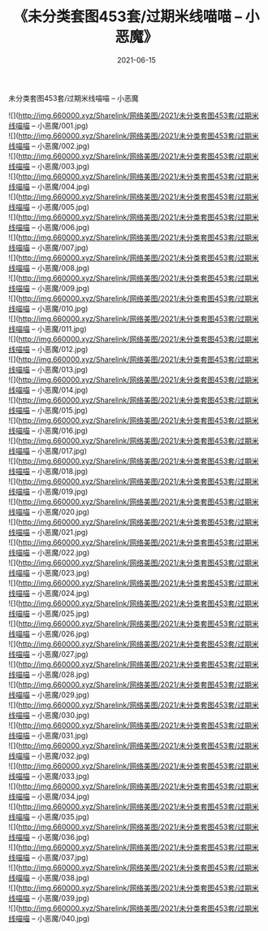 ﻿---
layout: post
title:  《未分类套图453套/过期米线喵喵 – 小恶魔》
date:   2021-06-15
img: http://img.660000.xyz/Sharelink/网络美图/2021/未分类套图453套/过期米线喵喵 – 小恶魔/000.jpg
categories: [美女, 清纯, 唯美]
---

未分类套图453套/过期米线喵喵 – 小恶魔

 ![](http://img.660000.xyz/Sharelink/网络美图/2021/未分类套图453套/过期米线喵喵 – 小恶魔/001.jpg) <br>![](http://img.660000.xyz/Sharelink/网络美图/2021/未分类套图453套/过期米线喵喵 – 小恶魔/002.jpg) <br>![](http://img.660000.xyz/Sharelink/网络美图/2021/未分类套图453套/过期米线喵喵 – 小恶魔/003.jpg) <br>![](http://img.660000.xyz/Sharelink/网络美图/2021/未分类套图453套/过期米线喵喵 – 小恶魔/004.jpg) <br>![](http://img.660000.xyz/Sharelink/网络美图/2021/未分类套图453套/过期米线喵喵 – 小恶魔/005.jpg) <br>![](http://img.660000.xyz/Sharelink/网络美图/2021/未分类套图453套/过期米线喵喵 – 小恶魔/006.jpg) <br>![](http://img.660000.xyz/Sharelink/网络美图/2021/未分类套图453套/过期米线喵喵 – 小恶魔/007.jpg) <br>![](http://img.660000.xyz/Sharelink/网络美图/2021/未分类套图453套/过期米线喵喵 – 小恶魔/008.jpg) <br>![](http://img.660000.xyz/Sharelink/网络美图/2021/未分类套图453套/过期米线喵喵 – 小恶魔/009.jpg) <br>![](http://img.660000.xyz/Sharelink/网络美图/2021/未分类套图453套/过期米线喵喵 – 小恶魔/010.jpg) <br>![](http://img.660000.xyz/Sharelink/网络美图/2021/未分类套图453套/过期米线喵喵 – 小恶魔/011.jpg) <br>![](http://img.660000.xyz/Sharelink/网络美图/2021/未分类套图453套/过期米线喵喵 – 小恶魔/012.jpg) <br>![](http://img.660000.xyz/Sharelink/网络美图/2021/未分类套图453套/过期米线喵喵 – 小恶魔/013.jpg) <br>![](http://img.660000.xyz/Sharelink/网络美图/2021/未分类套图453套/过期米线喵喵 – 小恶魔/014.jpg) <br>![](http://img.660000.xyz/Sharelink/网络美图/2021/未分类套图453套/过期米线喵喵 – 小恶魔/015.jpg) <br>![](http://img.660000.xyz/Sharelink/网络美图/2021/未分类套图453套/过期米线喵喵 – 小恶魔/016.jpg) <br>![](http://img.660000.xyz/Sharelink/网络美图/2021/未分类套图453套/过期米线喵喵 – 小恶魔/017.jpg) <br>![](http://img.660000.xyz/Sharelink/网络美图/2021/未分类套图453套/过期米线喵喵 – 小恶魔/018.jpg) <br>![](http://img.660000.xyz/Sharelink/网络美图/2021/未分类套图453套/过期米线喵喵 – 小恶魔/019.jpg) <br>![](http://img.660000.xyz/Sharelink/网络美图/2021/未分类套图453套/过期米线喵喵 – 小恶魔/020.jpg) <br>![](http://img.660000.xyz/Sharelink/网络美图/2021/未分类套图453套/过期米线喵喵 – 小恶魔/021.jpg) <br>![](http://img.660000.xyz/Sharelink/网络美图/2021/未分类套图453套/过期米线喵喵 – 小恶魔/022.jpg) <br>![](http://img.660000.xyz/Sharelink/网络美图/2021/未分类套图453套/过期米线喵喵 – 小恶魔/023.jpg) <br>![](http://img.660000.xyz/Sharelink/网络美图/2021/未分类套图453套/过期米线喵喵 – 小恶魔/024.jpg) <br>![](http://img.660000.xyz/Sharelink/网络美图/2021/未分类套图453套/过期米线喵喵 – 小恶魔/025.jpg) <br>![](http://img.660000.xyz/Sharelink/网络美图/2021/未分类套图453套/过期米线喵喵 – 小恶魔/026.jpg) <br>![](http://img.660000.xyz/Sharelink/网络美图/2021/未分类套图453套/过期米线喵喵 – 小恶魔/027.jpg) <br>![](http://img.660000.xyz/Sharelink/网络美图/2021/未分类套图453套/过期米线喵喵 – 小恶魔/028.jpg) <br>![](http://img.660000.xyz/Sharelink/网络美图/2021/未分类套图453套/过期米线喵喵 – 小恶魔/029.jpg) <br>![](http://img.660000.xyz/Sharelink/网络美图/2021/未分类套图453套/过期米线喵喵 – 小恶魔/030.jpg) <br>![](http://img.660000.xyz/Sharelink/网络美图/2021/未分类套图453套/过期米线喵喵 – 小恶魔/031.jpg) <br>![](http://img.660000.xyz/Sharelink/网络美图/2021/未分类套图453套/过期米线喵喵 – 小恶魔/032.jpg) <br>![](http://img.660000.xyz/Sharelink/网络美图/2021/未分类套图453套/过期米线喵喵 – 小恶魔/033.jpg) <br>![](http://img.660000.xyz/Sharelink/网络美图/2021/未分类套图453套/过期米线喵喵 – 小恶魔/034.jpg) <br>![](http://img.660000.xyz/Sharelink/网络美图/2021/未分类套图453套/过期米线喵喵 – 小恶魔/035.jpg) <br>![](http://img.660000.xyz/Sharelink/网络美图/2021/未分类套图453套/过期米线喵喵 – 小恶魔/036.jpg) <br>![](http://img.660000.xyz/Sharelink/网络美图/2021/未分类套图453套/过期米线喵喵 – 小恶魔/037.jpg) <br>![](http://img.660000.xyz/Sharelink/网络美图/2021/未分类套图453套/过期米线喵喵 – 小恶魔/038.jpg) <br>![](http://img.660000.xyz/Sharelink/网络美图/2021/未分类套图453套/过期米线喵喵 – 小恶魔/039.jpg) <br>![](http://img.660000.xyz/Sharelink/网络美图/2021/未分类套图453套/过期米线喵喵 – 小恶魔/040.jpg) <br>